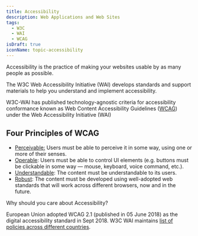 ```yaml
---
title: Accessibility
description: Web Applications and Web Sites
tags:
  - W3C
  - WAI
  - WCAG
isDraft: true
iconName: topic-accessibility
---
```

Accessibility is the practice of making your websites usable by as many people as possible.

The W3C Web Accessibility Initiative (WAI) develops standards and support materials to help you understand and implement accessibility.

W3C-WAI has published technology-agnostic criteria for accessibility conformance known as Web Content Accessibility Guidelines ([WCAG](https://developer.mozilla.org/en-US/docs/Web/Accessibility/Understanding_WCAG)) under the Web Accessibility Initiative (WAI)

## Four Principles of WCAG

* [Perceivable:](https://developer.mozilla.org/en-US/docs/Web/Accessibility/Understanding_WCAG/Perceivable) Users must be able to perceive it in some way, using one or more of their senses.
* [Operable](https://developer.mozilla.org/en-US/docs/Web/Accessibility/Understanding_WCAG/Operable): Users must be able to control UI elements (e.g. buttons must be clickable in some way — mouse, keyboard, voice command, etc.).
* [Understandable](https://developer.mozilla.org/en-US/docs/Web/Accessibility/Understanding_WCAG/Understandable): The content must be understandable to its users.
* [Robust](https://developer.mozilla.org/en-US/docs/Web/Accessibility/Understanding_WCAG/Robust): The content must be developed using well-adopted web standards that will work across different browsers, now and in the future.

W﻿hy should you care about Accessibility?

E﻿uropean Union adopted WCAG 2.1 (published in 05 June 2018) as the digital accessibility standard in Sept 2018. W3C WAI maintains [list of policies across different countries](https://www.w3.org/WAI/policies/).